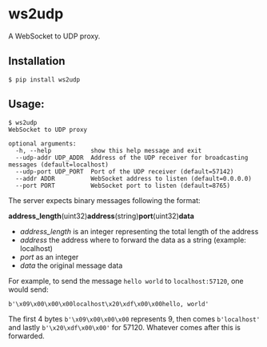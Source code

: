 # ws2udp

A WebSocket to UDP proxy. 

## Installation

`$ pip install ws2udp`

## Usage:

```
$ ws2udp
WebSocket to UDP proxy

optional arguments:
  -h, --help           show this help message and exit
  --udp-addr UDP_ADDR  Address of the UDP receiver for broadcasting messages (default=localhost)
  --udp-port UDP_PORT  Port of the UDP receiver (default=57142)
  --addr ADDR          WebSocket address to listen (default=0.0.0.0)
  --port PORT          WebSocket port to listen (default=8765)
```

The server expects binary messages following the format:

**address_length**(uint32)**address**(string)**port**(uint32)**data**

* _address_length_ is an integer representing the total length of the address
* _address_ the address where to forward the data as a string (example: localhost)
* _port_ as an integer
* _data_ the original message data

For example, to send the message `hello world` to `localhost:57120`, one would send:

`b'\x09\x00\x00\x00localhost\x20\xdf\x00\x00hello, world'`

The first 4 bytes `b'\x09\x00\x00\x00` represents 9, then comes `b'localhost'` and lastly `b'\x20\xdf\x00\x00'` for 57120. Whatever comes after this is forwarded.
